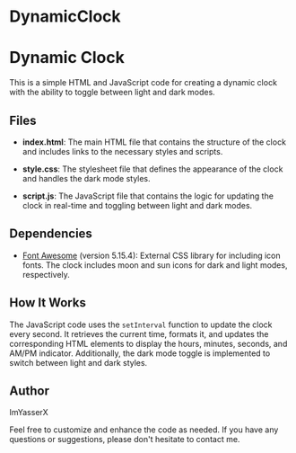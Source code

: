 # DynamicClock
# Dynamic Clock

This is a simple HTML and JavaScript code for creating a dynamic clock with the ability to toggle between light and dark modes.

## Files

- **index.html**: The main HTML file that contains the structure of the clock and includes links to the necessary styles and scripts.

- **style.css**: The stylesheet file that defines the appearance of the clock and handles the dark mode styles.

- **script.js**: The JavaScript file that contains the logic for updating the clock in real-time and toggling between light and dark modes.

## Dependencies

- [Font Awesome](https://fontawesome.com/) (version 5.15.4): External CSS library for including icon fonts. The clock includes moon and sun icons for dark and light modes, respectively.

## How It Works

The JavaScript code uses the `setInterval` function to update the clock every second. It retrieves the current time, formats it, and updates the corresponding HTML elements to display the hours, minutes, seconds, and AM/PM indicator. Additionally, the dark mode toggle is implemented to switch between light and dark styles.

## Author

ImYasserX

Feel free to customize and enhance the code as needed. If you have any questions or suggestions, please don't hesitate to contact me.
